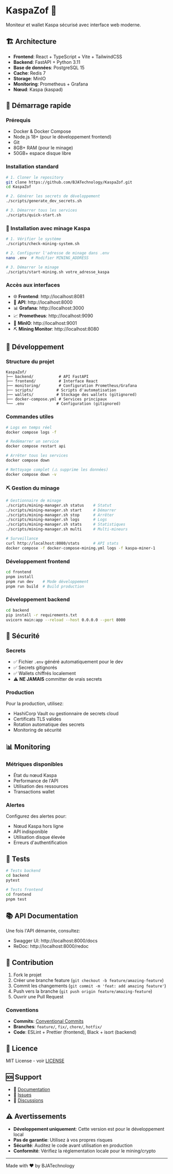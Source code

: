 # KaspaZof 🚀

Moniteur et wallet Kaspa sécurisé avec interface web moderne.

## 🏗️ Architecture

- **Frontend**: React + TypeScript + Vite + TailwindCSS
- **Backend**: FastAPI + Python 3.11
- **Base de données**: PostgreSQL 15
- **Cache**: Redis 7
- **Storage**: MinIO
- **Monitoring**: Prometheus + Grafana
- **Nœud**: Kaspa (kaspad)

## 🚀 Démarrage rapide

### Prérequis

- Docker & Docker Compose
- Node.js 18+ (pour le développement frontend)
- Git
- 8GB+ RAM (pour le minage)
- 50GB+ espace disque libre

### Installation standard

```bash
# 1. Cloner le repository
git clone https://github.com/BJATechnology/KaspaZof.git
cd KaspaZof

# 2. Générer les secrets de développement
./scripts/generate_dev_secrets.sh

# 3. Démarrer tous les services
./scripts/quick-start.sh
```

### 🚀 Installation avec minage Kaspa

```bash
# 1. Vérifier le système
./scripts/check-mining-system.sh

# 2. Configurer l'adresse de minage dans .env
nano .env  # Modifier MINING_ADDRESS

# 3. Démarrer le minage
./scripts/start-mining.sh votre_adresse_kaspa
```

### Accès aux interfaces

- 🌐 **Frontend**: http://localhost:8081
- 🔧 **API**: http://localhost:8000
- 📊 **Grafana**: http://localhost:3000
- 📈 **Prometheus**: http://localhost:9090
- 💾 **MinIO**: http://localhost:9001
- ⛏️ **Mining Monitor**: http://localhost:8080

## 🔧 Développement

### Structure du projet

```
KaspaZof/
├── backend/           # API FastAPI
├── frontend/          # Interface React
├── monitoring/        # Configuration Prometheus/Grafana
├── scripts/          # Scripts d'automatisation
├── wallets/          # Stockage des wallets (gitignored)
├── docker-compose.yml # Services principaux
└── .env              # Configuration (gitignored)
```

### Commandes utiles

```bash
# Logs en temps réel
docker compose logs -f

# Redémarrer un service
docker compose restart api

# Arrêter tous les services
docker compose down

# Nettoyage complet (⚠️ supprime les données)
docker compose down -v
```

### ⛏️ Gestion du minage

```bash
# Gestionnaire de minage
./scripts/mining-manager.sh status    # Statut
./scripts/mining-manager.sh start     # Démarrer
./scripts/mining-manager.sh stop      # Arrêter
./scripts/mining-manager.sh logs      # Logs
./scripts/mining-manager.sh stats     # Statistiques
./scripts/mining-manager.sh multi     # Multi-mineurs

# Surveillance
curl http://localhost:8080/stats      # API stats
docker compose -f docker-compose-mining.yml logs -f kaspa-miner-1
```

### Développement frontend

```bash
cd frontend
pnpm install
pnpm run dev    # Mode développement
pnpm run build  # Build production
```

### Développement backend

```bash
cd backend
pip install -r requirements.txt
uvicorn main:app --reload --host 0.0.0.0 --port 8000
```

## 🔐 Sécurité

### Secrets

- ✅ Fichier `.env` généré automatiquement pour le dev
- ✅ Secrets gitignorés
- ✅ Wallets chiffrés localement
- ⚠️ **NE JAMAIS** committer de vrais secrets

### Production

Pour la production, utilisez:
- HashiCorp Vault ou gestionnaire de secrets cloud
- Certificats TLS valides
- Rotation automatique des secrets
- Monitoring de sécurité

## 📊 Monitoring

### Métriques disponibles

- État du nœud Kaspa
- Performance de l'API
- Utilisation des ressources
- Transactions wallet

### Alertes

Configurez des alertes pour:
- Nœud Kaspa hors ligne
- API indisponible
- Utilisation disque élevée
- Erreurs d'authentification

## 🧪 Tests

```bash
# Tests backend
cd backend
pytest

# Tests frontend
cd frontend
pnpm test
```

## 📚 API Documentation

Une fois l'API démarrée, consultez:
- Swagger UI: http://localhost:8000/docs
- ReDoc: http://localhost:8000/redoc

## 🤝 Contribution

1. Fork le projet
2. Créer une branche feature (`git checkout -b feature/amazing-feature`)
3. Commit les changements (`git commit -m 'feat: add amazing feature'`)
4. Push vers la branche (`git push origin feature/amazing-feature`)
5. Ouvrir une Pull Request

### Conventions

- **Commits**: [Conventional Commits](https://conventionalcommits.org/)
- **Branches**: `feature/`, `fix/`, `chore/`, `hotfix/`
- **Code**: ESLint + Prettier (frontend), Black + isort (backend)

## 📄 Licence

MIT License - voir [LICENSE](LICENSE)

## 🆘 Support

- 📖 [Documentation](https://github.com/BJATechnology/KaspaZof/wiki)
- 🐛 [Issues](https://github.com/BJATechnology/KaspaZof/issues)
- 💬 [Discussions](https://github.com/BJATechnology/KaspaZof/discussions)

## ⚠️ Avertissements

- **Développement uniquement**: Cette version est pour le développement local
- **Pas de garantie**: Utilisez à vos propres risques
- **Sécurité**: Auditez le code avant utilisation en production
- **Conformité**: Vérifiez la réglementation locale pour le mining/crypto

---

Made with ❤️ by BJATechnology